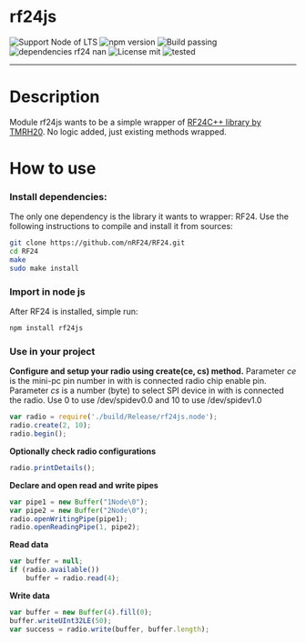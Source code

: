 # rf24js

![Support Node of LTS](https://img.shields.io/badge/node-LTS-brightgreen.svg?style=plastic) ![npm version](https://img.shields.io/badge/npm-3.5.0-brightgreen.svg?style=plastic) ![Build passing](https://img.shields.io/badge/build-passing-brightgreen.svg?style=plastic) ![dependencies rf24 nan](https://img.shields.io/badge/dependencies-RF24_|%20NAN-blue.svg?style=plastic) ![License mit](https://img.shields.io/badge/license-MIT-blue.svg?style=plastic) ![tested](https://img.shields.io/badge/tested%20on-Raspberry%20Pi%20|%20Orange%20Pi-orange.svg?style=plastic)

---

# Description
Module rf24js wants to be a simple wrapper of [RF24C++ library by TMRH20](https://github.com/nRF24/RF24). No logic added, just existing methods wrapped.

# How to use

### Install dependencies:
The only one dependency is the library it wants to wrapper: RF24.
Use the following instructions to compile and install it from sources:
```sh
git clone https://github.com/nRF24/RF24.git
cd RF24 
make
sudo make install
```
### Import in node js
After RF24 is installed, simple run:
```sh
npm install rf24js
```

### Use in your project

**Configure and setup your radio using create(ce, cs) method.**
Parameter *ce* is the mini-pc pin number in with is connected radio chip enable pin.
Parameter *cs* is a number (byte) to select SPI device in with is connected the radio.
Use 0 to use /dev/spidev0.0 and 10 to use /dev/spidev1.0
```js
var radio = require('./build/Release/rf24js.node');
radio.create(2, 10);
radio.begin();
```
**Optionally check radio configurations**
```js
radio.printDetails();
```
**Declare and open read and write pipes**
```js
var pipe1 = new Buffer("1Node\0");
var pipe2 = new Buffer("2Node\0");
radio.openWritingPipe(pipe1);
radio.openReadingPipe(1, pipe2);
```
**Read data**
```js
var buffer = null;
if (radio.available())
    buffer = radio.read(4);
```
**Write data**
```js
var buffer = new Buffer(4).fill(0);
buffer.writeUInt32LE(50);
var success = radio.write(buffer, buffer.length);
```